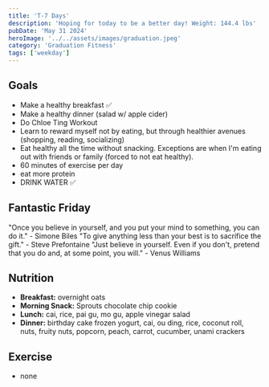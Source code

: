 ```yaml
---
title: 'T-7 Days'
description: 'Hoping for today to be a better day! Weight: 144.4 lbs'
pubDate: 'May 31 2024'
heroImage: '../../assets/images/graduation.jpeg'
category: 'Graduation Fitness'
tags: ['weekday']
---
```


## Goals

- Make a healthy breakfast ✅
- Make a healthy dinner (salad w/ apple cider)
- Do Chloe Ting Workout
- Learn to reward myself not by eating, but through healthier avenues (shopping, reading, socializing)
- Eat healthy all the time without snacking. Exceptions are when I'm eating out with friends or family (forced to not eat healthy).
- 60 minutes of exercise per day
- eat more protein
- DRINK WATER ✅

## Fantastic Friday

"Once you believe in yourself, and you put your mind to something, you can do it." - Simone Biles
"To give anything less than your best is to sacrifice the gift." - Steve Prefontaine
"Just believe in yourself. Even if you don't, pretend that you do and, at some point, you will." - Venus Williams

## Nutrition

- **Breakfast:** overnight oats
- **Morning Snack:** Sprouts chocolate chip cookie
- **Lunch:** cai, rice, pai gu, mo gu, apple vinegar salad
- **Dinner:** birthday cake frozen yogurt, cai, ou ding, rice, coconut roll, nuts, fruity nuts, popcorn, peach, carrot, cucumber, unami crackers

## Exercise

- none
